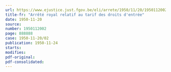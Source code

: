 ```yaml
---
url: https://www.ejustice.just.fgov.be/eli/arrete/1950/11/20/1950112002/justel
title-fr: "Arrêté royal relatif au tarif des droits d'entrée"
date: 1950-11-20
source:
number: 1950112002
page: 888888
case: 1950-11-20/02
publication: 1950-11-24
starts:
modifies:
pdf-original:
pdf-consolidated:
---
```


